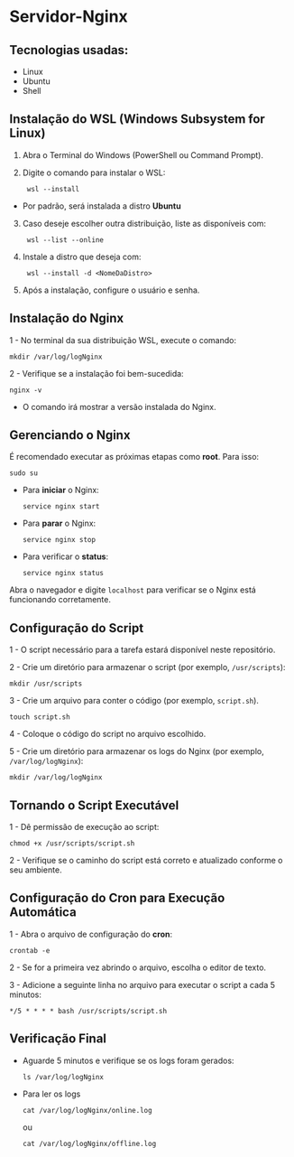 <h1>Servidor-Nginx</h1> 

<h2>Tecnologias usadas:</h2>

- Linux 
- Ubuntu
- Shell 

<h2>Instalação do WSL (Windows Subsystem for Linux)</h2>

1. Abra o Terminal do Windows (PowerShell ou Command Prompt).
2. Digite o comando para instalar o WSL:
   
        wsl --install
- Por padrão, será instalada a distro <b>Ubuntu</b>

3. Caso deseje escolher outra distribuição, liste as disponíveis com:
  
        wsl --list --online
  
4. Instale a distro que deseja com:
  
        wsl --install -d <NomeDaDistro>
  
5. Após a instalação, configure o usuário e senha.

<h2>Instalação do Nginx</h2>
1 - No terminal da sua distribuição WSL, execute o comando:

    mkdir /var/log/logNginx

2 - Verifique se a instalação foi bem-sucedida:

    nginx -v
- O comando irá mostrar a versão instalada do Nginx.

<h2>Gerenciando o Nginx</h2>
É recomendado executar as próximas etapas como <b>root</b>. Para isso:

    sudo su
- Para <b>iniciar</b> o Nginx:

      service nginx start
- Para <b>parar</b> o Nginx:

      service nginx stop
- Para verificar o <b>status</b>:

      service nginx status

Abra o navegador e digite `localhost` para verificar se o Nginx está funcionando corretamente.

<h2>Configuração do Script</h2>
1 - O script necessário para a tarefa estará disponível neste repositório.

2 - Crie um diretório para armazenar o script (por exemplo, `/usr/scripts`):

    mkdir /usr/scripts
3 - Crie um arquivo para conter o código (por exemplo, `script.sh`).

    touch script.sh

4 - Coloque o código do script no arquivo escolhido.

5 - Crie um diretório para armazenar os logs do Nginx (por exemplo, `/var/log/logNginx`):

    mkdir /var/log/logNginx
<h2>Tornando o Script Executável</h2>
1 - Dê permissão de execução ao script:

    chmod +x /usr/scripts/script.sh

2 - Verifique se o caminho do script está correto e atualizado conforme o seu ambiente.

<h2>Configuração do Cron para Execução Automática</h2>
1 - Abra o arquivo de configuração do <b>cron</b>:

    crontab -e 

2 - Se for a primeira vez abrindo o arquivo, escolha o editor de texto.

3 - Adicione a seguinte linha no arquivo para executar o script a cada 5 minutos:

    */5 * * * * bash /usr/scripts/script.sh

<h2>Verificação Final</h2>

- Aguarde 5 minutos e verifique se os logs foram gerados:

      ls /var/log/logNginx
- Para ler os logs

      cat /var/log/logNginx/online.log
  ou

      cat /var/log/logNginx/offline.log
